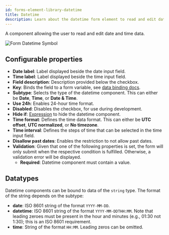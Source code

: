 ```yaml
---
id: forms-element-library-datetime
title: Datetime
description: Learn about the datetime form element to read and edit date and time data.
---
```


A component allowing the user to read and edit date and time data.

![Form Datetime Symbol](/img/form-icons/form-datetime.svg)

## Configurable properties

- **Date label**: Label displayed beside the date input field.
- **Time label**: Label displayed beside the time input field.
- **Field description**: Description provided below the checkbox.
- **Key**: Binds the field to a form variable, see [data binding docs](../configuration/forms-config-data-binding.md).
- **Subtype**: Selects the type of the datetime component. This can either be **Date**, **Time**, or **Date & Time**.
- **Use 24h**: Enables 24-hour time format.
- **Disabled**: Disables the checkbox, for use during development.
- **Hide if**: [Expression](../../feel/language-guide/feel-expressions-introduction.md) to hide the datetime component.
- **Time format**: Defines the time data format. This can either be **UTC offset**, **UTC normalized**, or **No timezone**.
- **Time interval**: Defines the steps of time that can be selected in the time input field.
- **Disallow past dates**: Enables the restriction to not allow past dates.
- **Validation**: Given that one of the following properties is set, the form will only submit when the respective condition is fulfilled. Otherwise, a validation error will be displayed.
  - **Required**: Datetime component must contain a value.

## Datatypes

Datetime components can be bound to data of the `string` type. The format of the string depends on the subtype:

- **date**: ISO 8601 string of the format `YYYY-MM-DD`.
- **datetime**: ISO 8601 string of the format `YYYY-MM-DDTHH:MM`. Note that leading zeroes must be present in the hour and minutes (e.g., 01:30 not 1:30); this is an ISO 8601 requirement.
- **time**: String of the format `HH:MM`. Leading zeros can be omitted.
